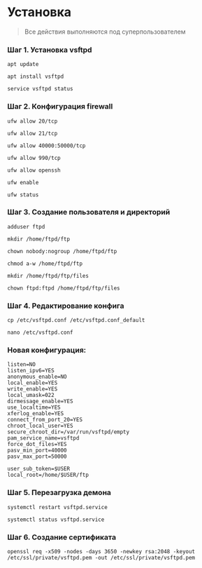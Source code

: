 # Установка

> Все действия выполняются под суперпользователем

### Шаг 1. Установка vsftpd

```apt update```

```apt install vsftpd```

```service vsftpd status```

### Шаг 2. Конфигурация firewall

```ufw allow 20/tcp```

```ufw allow 21/tcp```

```ufw allow 40000:50000/tcp```

```ufw allow 990/tcp```

```ufw allow openssh```

```ufw enable```

```ufw status```

### Шаг 3. Создание пользователя и директорий

```adduser ftpd```

```mkdir /home/ftpd/ftp```

```chown nobody:nogroup /home/ftpd/ftp```

```chmod a-w /home/ftpd/ftp```

```mkdir /home/ftpd/ftp/files```

```chown ftpd:ftpd /home/ftpd/ftp/files```

### Шаг 4. Редактирование конфига

```cp /etc/vsftpd.conf /etc/vsftpd.conf_default```

```nano /etc/vsftpd.conf```

### Новая конфигурация:

```
listen=NO
listen_ipv6=YES
anonymous_enable=NO
local_enable=YES
write_enable=YES
local_umask=022
dirmessage_enable=YES
use_localtime=YES
xferlog_enable=YES
connect_from_port_20=YES
chroot_local_user=YES
secure_chroot_dir=/var/run/vsftpd/empty
pam_service_name=vsftpd
force_dot_files=YES
pasv_min_port=40000
pasv_max_port=50000

user_sub_token=$USER
local_root=/home/$USER/ftp
```
### Шаг 5. Перезагрузка демона

```systemctl restart vsftpd.service```

```systemctl status vsftpd.service```

### Шаг 6. Создание сертификата

```openssl req -x509 -nodes -days 3650 -newkey rsa:2048 -keyout /etc/ssl/private/vsftpd.pem -out /etc/ssl/private/vsftpd.pem```
